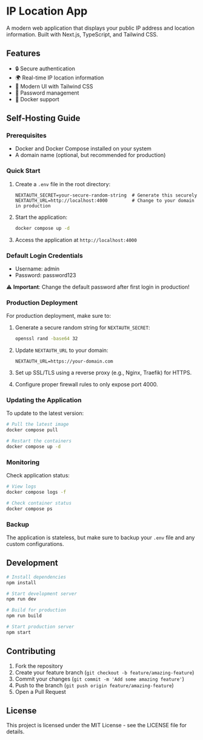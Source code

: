 # IP Location App

A modern web application that displays your public IP address and location information. Built with Next.js, TypeScript, and Tailwind CSS.

## Features

- 🔒 Secure authentication
- 🌍 Real-time IP location information
- 🎨 Modern UI with Tailwind CSS
- 🔐 Password management
- 🐳 Docker support

## Self-Hosting Guide

### Prerequisites

- Docker and Docker Compose installed on your system
- A domain name (optional, but recommended for production)

### Quick Start

1. Create a `.env` file in the root directory:
   ```env
   NEXTAUTH_SECRET=your-secure-random-string  # Generate this securely
   NEXTAUTH_URL=http://localhost:4000         # Change to your domain in production
   ```

2. Start the application:
   ```bash
   docker compose up -d
   ```

3. Access the application at `http://localhost:4000`

### Default Login Credentials

- Username: admin
- Password: password123

⚠️ **Important**: Change the default password after first login in production!

### Production Deployment

For production deployment, make sure to:

1. Generate a secure random string for `NEXTAUTH_SECRET`:
   ```bash
   openssl rand -base64 32
   ```

2. Update `NEXTAUTH_URL` to your domain:
   ```env
   NEXTAUTH_URL=https://your-domain.com
   ```

3. Set up SSL/TLS using a reverse proxy (e.g., Nginx, Traefik) for HTTPS.

4. Configure proper firewall rules to only expose port 4000.

### Updating the Application

To update to the latest version:

```bash
# Pull the latest image
docker compose pull

# Restart the containers
docker compose up -d
```

### Monitoring

Check application status:
```bash
# View logs
docker compose logs -f

# Check container status
docker compose ps
```

### Backup

The application is stateless, but make sure to backup your `.env` file and any custom configurations.

## Development

```bash
# Install dependencies
npm install

# Start development server
npm run dev

# Build for production
npm run build

# Start production server
npm start
```

## Contributing

1. Fork the repository
2. Create your feature branch (`git checkout -b feature/amazing-feature`)
3. Commit your changes (`git commit -m 'Add some amazing feature'`)
4. Push to the branch (`git push origin feature/amazing-feature`)
5. Open a Pull Request

## License

This project is licensed under the MIT License - see the LICENSE file for details.
